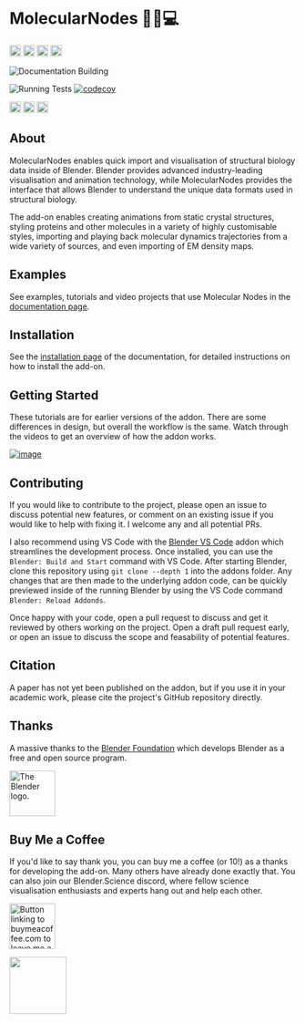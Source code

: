 # MolecularNodes 🧬🍝💻

<a href="https://www.github.com/bradyajohnston/MolecularNodes/releases"><img src="https://img.shields.io/github/v/release/bradyajohnston/molecularnodes" alt="Badge displaying license, which is MIT." style="height:20px"/></a> <a href="https://www.github.com/bradyajohnston/MolecularNodes/releases"><img src="https://img.shields.io/github/downloads/BradyAJohnston/MolecularNodes/total.svg" alt="Repo total downloads count." style="height:20px"/></a> <a href="https://www.buymeacoffee.com/bradyajohnston"><img src="https://img.shields.io/github/license/bradyajohnston/molecularnodes" alt="Badge displaying license, which is MIT." style="height:20px"/></a> <a href="https://www.buymeacoffee.com/bradyajohnston"><img src="https://img.shields.io/github/stars/bradyajohnston/molecularnodes?style=social" alt="Badge displaying count of GitHub stars." style="height:20px"/></a>


![Documentation Building](https://github.com/bradyajohnston/molecularnodes/actions/workflows/docs.yml/badge.svg)
 
![Running Tests](https://github.com/bradyajohnston/molecularnodes/actions/workflows/tests.yml/badge.svg)
 [
![codecov](https://codecov.io/gh/BradyAJohnston/MolecularNodes/branch/main/graph/badge.svg?token=ZB2SJFY8FU)
](https://codecov.io/gh/BradyAJohnston/MolecularNodes)

<a href="https://pypi.org/project/biotite"><img src="https://img.shields.io/badge/powered%20by-Biotite-orange.svg" alt="Button linking to buymeacoffee.com to leave me a tip as a thank you." style="height:20px"/></a> <a href="https://pypi.org/project/MDAnalysis"><img src="https://img.shields.io/badge/powered%20by-MDAnalysis-orange.svg" alt="Button linking to buymeacoffee.com to leave me a tip as a thank you." style="height:20px"/></a> <a href="https://pypi.org/project/mrcfile"><img src="https://img.shields.io/badge/powered%20by-mrcfile-orange.svg" alt="Button linking to buymeacoffee.com to leave me a tip as a thank you." style="height:20px"/></a>


## About

MolecularNodes enables quick import and visualisation of structural biology data inside of Blender. Blender provides advanced industry-leading visualisation and animation technology, while MolecularNodes provides the interface that allows Blender to understand the unique data formats used in structural biology.

The add-on enables creating animations from static crystal structures, styling proteins and other molecules in a variety of highly customisable styles, importing and playing back molecular dynamics trajectories from a wide variety of sources, and even importing of EM density maps.

## Examples

See examples, tutorials and video projects that use Molecular Nodes in the [documentation page](https://bradyajohnston.github.io/MolecularNodes).

## Installation

See the [installation page](https://bradyajohnston.github.io/MolecularNodes/installation.html) of the documentation, for detailed instructions on how to install the add-on.

## Getting Started

These tutorials are for earlier versions of the addon. There are some differences in design, but overall the workflow is the same. Watch through the videos to get an overview of how the addon works.

[
![image](https://user-images.githubusercontent.com/36021261/205629018-a6722f88-505e-4cb6-a641-8d423aa26963.png)
](https://youtu.be/CvmFaRVmZRU)

## Contributing

If you would like to contribute to the project, please open an issue to discuss potential new features, or comment on an existing issue if you would like to help with fixing it. I welcome any and all potential PRs.

I also recommend using VS Code with the [Blender VS Code](https://github.com/JacquesLucke/blender_vscode) addon which streamlines the development process. Once installed, you can use the `Blender: Build and Start` command with VS Code. After starting Blender, clone this repository using `git clone --depth 1` into the addons folder. Any changes that are then made to the underlying addon code, can be quickly previewed inside of the running Blender by using the VS Code command `Blender: Reload Addonds`.

Once happy with your code, open a pull request to discuss and get it reviewed by others working on the project. Open a draft pull request early, or open an issue to discuss the scope and feasability of potential features.

## Citation

A paper has not yet been published on the addon, but if you use it in your academic work, please cite the project's GitHub repository directly.

## Thanks

A massive thanks to the [Blender Foundation](https://blender.org) which develops Blender as a free and open source program.

<img src="https://download.blender.org/branding/blender_logo.png" alt="The Blender logo." style="height:80px"/>

## Buy Me a Coffee

If you'd like to say thank you, you can buy me a coffee (or 10!) as a thanks for developing the add-on. Many others have already done exactly that. You can also join our Blender.Science discord, where fellow science visualisation enthusiasts and experts hang out and help each other.

<a href="https://www.buymeacoffee.com/bradyajohnston"><img src="https://img.buymeacoffee.com/button-api/?text=Buy Me a Coffee&amp;emoji=&amp;slug=bradyajohnston&amp;button_colour=eabae1&amp;font_colour=000000&amp;font_family=Poppins&amp;outline_colour=000000&amp;coffee_colour=FFDD00" alt="Button linking to buymeacoffee.com to leave me a tip as a thank you." style="height:80px"/></a>

<a href="https://discord.gg/fvw6vT3vY9"><img src="https://discord.com/api/guilds/940526858800336936/widget.png?style=banner1" style="height:100px !important; !important;"/></a>